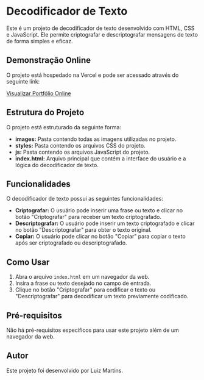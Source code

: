 # Decodificador de Texto

Este é um projeto de decodificador de texto desenvolvido com HTML, CSS e JavaScript. Ele permite criptografar e descriptografar mensagens de texto de forma simples e eficaz.

## Demonstração Online

O projeto está hospedado na Vercel e pode ser acessado através do seguinte link:

[Visualizar Portfólio Online](https://decodificador-de-texto-bay.vercel.app/)

## Estrutura do Projeto

O projeto está estruturado da seguinte forma:

- **images:** Pasta contendo todas as imagens utilizadas no projeto.
- **styles:** Pasta contendo os arquivos CSS do projeto.
- **js:** Pasta contendo os arquivos JavaScript do projeto.
- **index.html:** Arquivo principal que contém a interface do usuário e a lógica do decodificador de texto.

## Funcionalidades

O decodificador de texto possui as seguintes funcionalidades:

- **Criptografar:** O usuário pode inserir uma frase ou texto e clicar no botão "Criptografar" para receber um texto criptografado.
- **Descriptografar:** O usuário pode inserir um texto criptografado e clicar no botão "Descriptografar" para obter o texto original.
- **Copiar:** O usuário pode clicar no botão "Copiar" para copiar o texto após ser criptografado ou descriptografado.

## Como Usar

1. Abra o arquivo `index.html` em um navegador da web.
2. Insira a frase ou texto desejado no campo de entrada.
3. Clique no botão "Criptografar" para codificar o texto ou "Descriptografar" para decodificar um texto previamente codificado.

## Pré-requisitos

Não há pré-requisitos específicos para usar este projeto além de um navegador da web.

## Autor

Este projeto foi desenvolvido por Luiz Martins.
